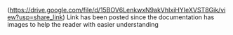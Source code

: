(https://drive.google.com/file/d/15BOV6LenkwxN9akVhIxiHYIeXVST8Gik/view?usp=share_link)
Link has been posted since the documentation has images to help the reader with easier understanding
